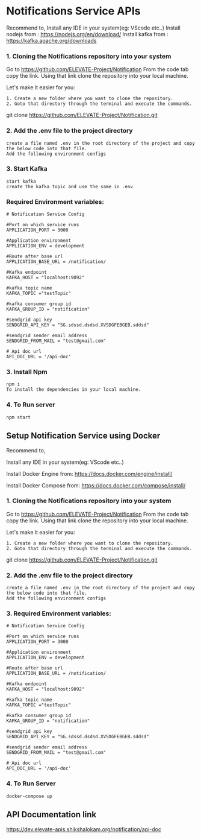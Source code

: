 # Notifications Service APIs

Recommend to,
Install any IDE in your system(eg: VScode etc..)
Install nodejs from : https://nodejs.org/en/download/
Install kafka from : https://kafka.apache.org/downloads

### 1. Cloning the Notifications repository into your system

Go to https://github.com/ELEVATE-Project/Notification From the code tab copy the link. Using that link clone the repository into your local machine.

Let's make it easier for you:

    1. Create a new folder where you want to clone the repository.
    2. Goto that directory through the terminal and execute the commands.

git clone https://github.com/ELEVATE-Project/Notification.git

### 2. Add the .env file to the project directory

    create a file named .env in the root directory of the project and copy the below code into that file.
    Add the following environment configs

### 3. Start Kafka

    start kafka
    create the kafka topic and use the same in .env

### Required Environment variables:

```
# Notification Service Config

#Port on which service runs
APPLICATION_PORT = 3000

#Application environment
APPLICATION_ENV = development

#Route after base url
APPLICATION_BASE_URL = /notification/

#Kafka endpoint
KAFKA_HOST = "localhost:9092"

#kafka topic name
KAFKA_TOPIC ="testTopic"

#kafka consumer group id
KAFKA_GROUP_ID = "notification"

#sendgrid api key
SENDGRID_API_KEY = "SG.sdssd.dsdsd.XVSDGFEBGEB.sddsd"

#sendgrid sender email address
SENDGRID_FROM_MAIL = "test@gmail.com"

# Api doc url
API_DOC_URL = '/api-doc'

```

### 3. Install Npm

    npm i
    To install the dependencies in your local machine.

### 4. To Run server

    npm start

## Setup Notification Service using Docker

Recommend to,

Install any IDE in your system(eg: VScode etc..)

Install Docker Engine from: https://docs.docker.com/engine/install/

Install Docker Compose from: https://docs.docker.com/compose/install/

### 1. Cloning the Notifications repository into your system

Go to https://github.com/ELEVATE-Project/Notification From the code tab copy the link. Using that link clone the repository into your local machine.

Let's make it easier for you:

    1. Create a new folder where you want to clone the repository.
    2. Goto that directory through the terminal and execute the commands.

git clone https://github.com/ELEVATE-Project/Notification.git

### 2. Add the .env file to the project directory

    create a file named .env in the root directory of the project and copy the below code into that file.
    Add the following environment configs

### 3. Required Environment variables:

```
# Notification Service Config

#Port on which service runs
APPLICATION_PORT = 3000

#Application environment
APPLICATION_ENV = development

#Route after base url
APPLICATION_BASE_URL = /notification/

#Kafka endpoint
KAFKA_HOST = "localhost:9092"

#kafka topic name
KAFKA_TOPIC ="testTopic"

#kafka consumer group id
KAFKA_GROUP_ID = "notification"

#sendgrid api key
SENDGRID_API_KEY = "SG.sdssd.dsdsd.XVSDGFEBGEB.sddsd"

#sendgrid sender email address
SENDGRID_FROM_MAIL = "test@gmail.com"

# Api doc url
API_DOC_URL = '/api-doc'

```

### 4. To Run Server

    docker-compose up

## API Documentation link

https://dev.elevate-apis.shikshalokam.org/notification/api-doc
